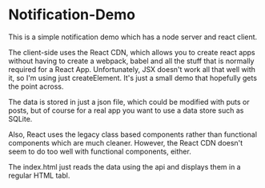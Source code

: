 # Notification-Demo

This is a simple notification demo which has a node server and react client.

The client-side uses the React CDN, which allows you to create react apps without having to create a webpack, babel and all the stuff that is normally required for a React App.
Unfortunately, JSX doesn't work all that well with it, so I'm using just createElement. It's just a small demo that hopefully gets the point across.

The data is stored in just a json file, which could be modified with puts or posts, but of course for a real app you want to use a data store such as SQLite.

Also, React uses the legacy class based components rather than functional components which are much cleaner. However, the React CDN doesn't seem to do too well with functional components, either.

The index.html just reads the data using the api and displays them in a regular HTML tabl.
